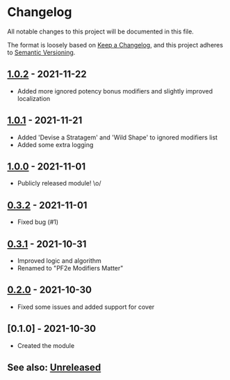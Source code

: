 # Changelog
All notable changes to this project will be documented in this file.

The format is loosely based on [Keep a Changelog](https://keepachangelog.com/en/1.0.0/),
and this project adheres to [Semantic Versioning](https://semver.org/spec/v2.0.0.html).

## [1.0.2] - 2021-11-22
- Added more ignored potency bonus modifiers and slightly improved localization

## [1.0.1] - 2021-11-21
- Added 'Devise a Stratagem' and 'Wild Shape' to ignored modifiers list
- Added some extra logging

## [1.0.0] - 2021-11-01
- Publicly released module! \o/

## [0.3.2] - 2021-11-01
- Fixed bug (#1)

## [0.3.1] - 2021-10-31
- Improved logic and algorithm
- Renamed to "PF2e Modifiers Matter"
 
## [0.2.0] - 2021-10-30
- Fixed some issues and added support for cover
 
## [0.1.0] - 2021-10-30
- Created the module

## See also: [Unreleased]

[Unreleased]: https://github.com/itamarcu/pf2e-modifiers-matter/compare/1.0.2...HEAD
[0.2.0]: https://github.com/itamarcu/pf2e-modifiers-matter/compare/0.1.0...0.2.0
[0.3.1]: https://github.com/itamarcu/pf2e-modifiers-matter/compare/0.2.0...0.3.1
[0.3.2]: https://github.com/itamarcu/pf2e-modifiers-matter/compare/0.3.1...0.3.2
[1.0.0]: https://github.com/itamarcu/pf2e-modifiers-matter/compare/0.3.2...1.0.0
[1.0.1]: https://github.com/itamarcu/pf2e-modifiers-matter/compare/1.0.0...1.0.1
[1.0.2]: https://github.com/itamarcu/pf2e-modifiers-matter/compare/1.0.1...1.0.2
